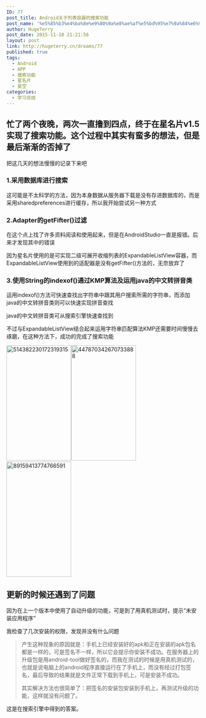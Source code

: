 ```yaml
---
ID: 77
post_title: Android关于列表容器的搜索功能
post_name: '%e5%85%b3%e4%ba%8e%e9%80%9a%e8%ae%af%e5%bd%95%e7%9a%84%e6%90%9c%e7%b4%a2%e5%8a%9f%e8%83%bd'
author: HugeTerry
post_date: 2015-11-10 21:21:56
layout: post
link: http://hugeterry.cn/dreams/77
published: true
tags:
  - Android
  - APP
  - 搜索功能
  - 星名片
  - 星空
categories:
  - 学习总结
---
```

<h2>忙了两个夜晚，两次一直撸到四点，终于在星名片v1.5实现了搜索功能。这个过程中其实有蛮多的想法，但是最后渐渐的否掉了</h2>
把这几天的想法慢慢的记录下来吧
<h3><strong>1.采用数据库进行搜索</strong></h3>
这可能是不太科学的方法，因为本身数据从服务器下载是没有存进数据库的，而是采用sharedpreferences进行缓存，所以我开始尝试另一种方式
<h3>2.Adapter的getFifter()过滤</h3>
在这个点上找了许多资料阅读和使用起来，但是在AndroidStudio一直是报错。后来才发现其中的错误

因为星名片使用的是可实现二级可展开收缩列表的ExpandableListView容器，而ExpandableListView使用到的适配器是没有getFifter()方法的，无奈放弃了
<h3><strong>3.使用String的indexof()通过KMP算法及运用java的中文转拼音类</strong></h3>
运用indexof()方法可快速查找出字符串中跟其用户搜索所需的字符串，而添加java的中文转拼音类则可以快速实现拼音查找

java的中文转拼音类可从搜索引擎快速查找到

不过与ExpandableListView结合起来运用字符串匹配算法KMP还需要时间慢慢去琢磨，在这种方法下，成功的完成了搜索功能

<a href="http://www.hugeterry.cn/wp-content/uploads/2015/11/447870342670733888.jpg"><img class="alignnone size-medium wp-image-79" src="http://www.hugeterry.cn/wp-content/uploads/2015/11/514382230172319315-169x300.jpg" alt="514382230172319315" width="169" height="300" /><img class="alignnone size-medium wp-image-78" src="http://www.hugeterry.cn/wp-content/uploads/2015/11/447870342670733888-169x300.jpg" alt="447870342670733888" width="169" height="300" /></a>  <a href="http://www.hugeterry.cn/wp-content/uploads/2015/11/89159413774766591.jpg"><img class="alignnone size-medium wp-image-80" src="http://www.hugeterry.cn/wp-content/uploads/2015/11/89159413774766591-169x300.jpg" alt="89159413774766591" width="169" height="300" /></a>
<h2>更新的时候还遇到了问题</h2>
因为在上一个版本中使用了自动升级的功能，可是到了用真机测试时，提示“未安装应用程序”

我检查了几次安装的权限，发现并没有什么问题
<blockquote>产生这种现象的原因就是：手机上已经安装好的apk和正在安装的apk包名都是一样的，可是签名不一样，所以它会提示你安装不成功。在服务器上的升级包是用android-tool做好签名的，而我在测试的时候是用真机测试的，也就是说电脑上的android程序直接运行在了手机上，而没有经过打包签名，最后导致的结果就是文件正常下载到手机上，可是安装不成功。

其实解决方法也很简单了：把签名的安装包安装到手机上，再测试升级的功能，这样就没有问题了。</blockquote>
这是在搜索引擎中得到的答案。